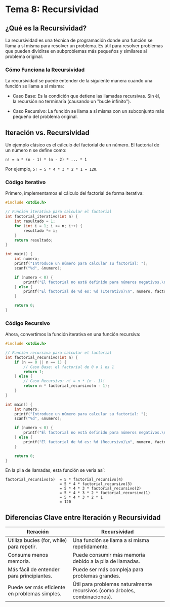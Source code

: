 # Tema 8: Recursividad

## ¿Qué es la Recursividad?

La recursividad es una técnica de programación donde una función se llama a sí misma para resolver un problema. Es útil para resolver problemas que pueden dividirse en subproblemas más pequeños y similares al problema original.

### Cómo Funciona la Recursividad

La recursividad se puede entender de la siguiente manera cuando una función se llama a sí misma:

* Caso Base: Es la condición que detiene las llamadas recursivas. Sin él, la recursión no terminaría (causando un "bucle infinito").

* Caso Recursivo: La función se llama a sí misma con un subconjunto más pequeño del problema original.

## Iteración vs. Recursividad

Un ejemplo clásico es el cálculo del factorial de un número. El factorial de un número n se define como:

```text
n! = n * (n - 1) * (n - 2) * ... * 1
```

Por ejemplo, `5! = 5 * 4 * 3 * 2 * 1 = 120`.

### Código Iterativo

Primero, implementamos el cálculo del factorial de forma iterativa:

```c
#include <stdio.h>

// Función iterativa para calcular el factorial
int factorial_iterativo(int n) {
    int resultado = 1;
    for (int i = 1; i <= n; i++) {
        resultado *= i;
    }
    return resultado;
}

int main() {
    int numero;
    printf("Introduce un número para calcular su factorial: ");
    scanf("%d", &numero);

    if (numero < 0) {
        printf("El factorial no está definido para números negativos.\n");
    } else {
        printf("El factorial de %d es: %d (Iterativo)\n", numero, factorial_iterativo(numero));
    }

    return 0;
}
```

### Código Recursivo

Ahora, convertimos la función iterativa en una función recursiva:

```c
#include <stdio.h>

// Función recursiva para calcular el factorial
int factorial_recursivo(int n) {
    if (n == 0 || n == 1) {
        // Caso Base: el factorial de 0 o 1 es 1
        return 1;
    } else {
        // Caso Recursivo: n! = n * (n - 1)!
        return n * factorial_recursivo(n - 1);
    }
}

int main() {
    int numero;
    printf("Introduce un número para calcular su factorial: ");
    scanf("%d", &numero);

    if (numero < 0) {
        printf("El factorial no está definido para números negativos.\n");
    } else {
        printf("El factorial de %d es: %d (Recursivo)\n", numero, factorial_recursivo(numero));
    }

    return 0;
}
```

En la pila de llamadas, esta función se vería así:

```text
factorial_recursivo(5)  = 5 * factorial_recursivo(4)
                        = 5 * 4 * factorial_recursivo(3)
                        = 5 * 4 * 3 * factorial_recursivo(2)
                        = 5 * 4 * 3 * 2 * factorial_recursivo(1)
                        = 5 * 4 * 3 * 2 * 1
                        = 120

```

## Diferencias Clave entre Iteración y Recursividad

| Iteración                                     | Recursividad                                                               |
|-----------------------------------------------|----------------------------------------------------------------------------|
| Utiliza bucles (for, while) para repetir.     | Una función se llama a sí misma repetidamente.                             |
| Consume menos memoria.                        | Puede consumir más memoria debido a la pila de llamadas.                   |
| Más fácil de entender para principiantes.     | Puede ser más compleja para problemas grandes.                             |
| Puede ser más eficiente en problemas simples. | Útil para problemas naturalmente recursivos (como árboles, combinaciones). |
